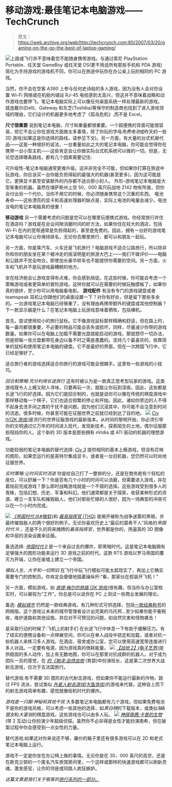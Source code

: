 # 移动游戏:最佳笔记本电脑游戏——TechCrunch

> 原文：<https://web.archive.org/web/http://techcrunch.com:80/2007/03/20/gaming-on-the-go-the-best-of-laptop-gaming/>

![](img/11c4458294eef7fbf09bf5269eb787be.png)上路或飞行并不意味着您不能随身携带游戏。与通过索尼 PlayStation Portable、任天堂 GameBoy 或任天堂 DS(更不用说所有那些手机和 PDA 游戏)简化为手持游戏的游戏机不同，你可以在旅途中玩你在办公桌上玩的相同的 PC 游戏。

当然，你不会在空客 A380 上参与任何史诗般的多人游戏，因为没有人会对你设置 Wi-Fi 网络或在机舱内铺设 RJ-45 电缆感到太高兴，但这并不意味着战略和动作游戏也要停飞。笔记本电脑实际上可以像任何桌面系统一样处理最新的游戏。
就连戴尔(Dell)、Gateway 和东芝(Toshiba)等保守的制造商也找到了进入游戏领域的理由，它们设计的机器更多地考虑了《孤岛危机》,而不是 Excel。

**尺寸很重要**
说到笔记本电脑，尺寸和重量都很重要。一个超便携的背面可能很容易，但它不会让你在游戏方面做太多事情，除了你玩的字母*免费电池*或昨天的一些 2D 游戏(如果这是你选择的路线，请参见下文)。另一方面，有大量的台式机替代品——这是一种很好的说法，一台重量如此之大的笔记本电脑，你可能会觉得你在携带一台小型主机——这些肯定会让你做实际台式机系统可以做的一切。但是，无论您选择哪条路线，都有几个因素需要记住:

可升级性–笔记本电脑通常更难升级。这并非完全不可能，但如果你打算在旅途中玩游戏，你应该买一台你能负担得起的最强大的机器(甚至更多)。因为这可能是它。更换显卡甚至安装额外的内存都不适合胆小的人。
外形–游戏笔记本电脑是大型笨重的机器。虽然在堪萨斯州上空 50，000 英尺玩战地 2142 物有所值，但你会付出另一个代价。当你不用它的时候，你必须随身携带这个沉重的东西。
电池寿命——这些漂亮的显卡和高速处理器的缺点是，实际上电池的电量会减少。电池没电的笔记本电脑真的很重！

**移动游戏**
另一个需要考虑的问题是您可以在哪里玩便携式游戏。你经常旅行并住在酒店吗？游戏是在会议间隙消磨时间的好方法，如果你住在较大的酒店，包括 Wi-Fi 在内的宽带通常是负担得起的，甚至是免费的。因此，拥有一台好的游戏笔记本电脑可以让你保持排名，无论你去哪里旅行，都可以和朋友一起玩。

另一方面，你是乘汽车、火车还是飞机旅行？电脑游戏不适合公路旅行，所以除非你和你的朋友坐在某个被冲走的摇滚明星的旅游大巴上——我们不做评价——电脑和公路并不完全吻合。即使加长豪华轿车也不能提供你需要的空间。另一方面，火车和飞机并不是玩游戏最糟糕的地方。

坐在经济舱会让游戏变得有点难，你会感到局促。在这些时候，你可能会考虑一个策略游戏或者更简单的冒险游戏。这样你就可以在需要的时候玩触摸板了。如果你真的很挤，至少你可以用电脑看电影。
 **游戏配件**
有没有专门的游戏键盘或者 teamspeak 耳机让你跟他们的桌面设置一下？对你有好处，但是留下那些多余的。一台游戏笔记本电脑已经够重了，没有理由再携带额外的键盘或其他控制器？下一款显示器是什么？在笔记本电脑上玩游戏意味着牺牲，包括裸机。

首先，尝试使用较小的旅行鼠标。它不像游戏鼠标那样精确和舒适，但在路上时，每一盎司都很重要，不必要的物品可能会丢失或损坏。同样，尽量减少你带的游戏数量。如果你可以在电脑上加载不需要光盘就能启动的游戏，那就想尽一切办法，但是把每一张光盘都带在身边以备不时之需是愚蠢的。坚持几个最喜欢的，依靠简单的鼠标和使用笔记本电脑的键盘。它不是最好的界面，但在一次跨国飞行中，它已经足够好了。

适合旅行者的游戏选择适合你旅行的游戏可能会很棘手。这里有一些游戏的小技巧。

*回合制策略:充分利用长途旅行*
这有时被认为是一款真正思考型玩家的游戏。这类游戏既令人上瘾又耐人寻味，只要再玩一次，就能让你玩到深夜。因此，这些都是长途飞行的好选择。因为它们是回合制的，也就是说你可以像在传统的棋盘游戏中那样移动每一个棋子，它们也适合频繁的停止和开始。因此，诸如你旁边的人不得不起身去洗手间之类的干扰不是问题。因为他们沉浸其中，你可能不会注意到时间的流逝。很多时候，你甚至可能在征服世界之前就已经到达了目的地。
![](img/941244aa97439801f02450305225d366.png)
[*Civ IV*(2K 游戏)](https://web.archive.org/web/20210118145307/http://www.2kgames.com/civ4/home.htm)是流行的世界征服游戏的最新版本。从时间的黎明开始，你必须引导你的文明通过亿万年的时间进入现代，发现新技术，探索陌生的土地，偶尔征服那些阻挡你的人。这个新的 3D 版本是那些拥有 nVidia 或 ATI 驱动的机器的理想游戏。

功能较弱的笔记本电脑的替代选择: [*Civ 3*](https://web.archive.org/web/20210118145307/http://www.civ3.com/) 提供相同的基本上瘾游戏，但没有花哨的图形。如果您运行的是英特尔集成显卡，或者是一台旧机器，您仍然可以时尚地征服世界。

*实时策略:让时间实时流逝*
你是给自己打了一整排的分，还是在商务舱有个轻松的座位，可以舒展一下？你是否有几个小时的时间可以消磨，但需要进入游戏，并在着陆前完成游戏？那么即时战略游戏就是一个不错的选择。这些游戏受到很多人的青睐，包括幻想、历史、军事和科幻。他们通常都是关于探索，收获某种形式的资源，建立一支军队和摧毁敌人。他们对那些忙碌的人很好，因为一场典型的冲突可以在一个小时内完成。

![](img/8687444f33b54e06f0ecbc894e24e993.png)
[*《帝国时代 III》*(微软)](https://web.archive.org/web/20210118145307/http://www.ageofempires3.com/)和 [*最高指挥官* (THQ)](https://web.archive.org/web/20210118145307/http://www.supremecommander.com/) 是揭开被称为战争迷雾的黑暗，并最终摧毁敌人的两个很好的例子。无论你喜欢历史上“最后的莫希干人”风格的*帝国时代 III* ，还是不久的将来摊牌的*最高指挥官*，世界都是你的，用逼真的 3D 图像和华丽的渲染设置来征服。

备选选择: [*帝国时代 II*](https://web.archive.org/web/20210118145307/http://www.microsoft.com/games/age2/) 是一个来自过去的爆炸，即黑暗时代。这是笔记本电脑拥有足够强大的图形功能来运行 3D 游戏之前的时代。这款 RTS 游戏以罗马帝国的覆灭为开端，让你在废墟上建立一个帝国。

*模拟人生、大亨和一切照旧*
在飞行中玩飞行模拟可能太超现实了，再加上它确实需要专门的控制员。你肯定会傻傻地插着操纵杆:“看，那家伙在假装开飞机！”

另一方面，模拟游戏，如 [*席德·梅尔的铁路* (2K 游戏)](https://web.archive.org/web/20210118145307/http://www.2kgames.com/railroads/railroads.html)很有趣，但当你与办公室核实时，可以被视为“工作”。你总是可以说你在 PC 上测试一些商业发展的理论。

备选: [*模拟城市*](https://web.archive.org/web/20210118145307/http://simcity.ea.com/) 仍然是一款经典游戏，有几种形式可供选择，包括[一款经典称号](https://web.archive.org/web/20210118145307/http://simcity.ea.com/play/classic/index.html)的网络版。这个游戏让未来的城市管理者设计出完美的乌托邦…至少如果你能平衡税收，维护道路和其他设施，并应对不可预见的问题，如自然灾害和怪物袭击！

是采取行动的时候了:飞机上的射手们
在长途飞行中休息一下有助于缓解压力。有了结实的便携设备和一点伸展空间，你可以在单人战役中锁定和加载，或者对抗一些机器人来练习多人游戏。在酒店、宿舍或办公室，您可以使用高速宽带连接进行多人对战。一定要有电源，因为游戏真的很耗能量。
![](img/cd1c1357cb93ca6def54e8ec89f00ccb.png)
[*【战地 2】*(电子艺界)](https://web.archive.org/web/20210118145307/http://www.ea.com/official/battlefield/battlefield2/us/)提供稳固的多人动作，加上有无数地图，你可以在那里对抗成群的机器人。对于成为团队一员的感觉，在 [*的《袍泽:血债血偿*](https://web.archive.org/web/20210118145307/http://www.brothersinarmsgame.com/us/age_gate.php?destURL=index.php) (育碧)中扮演班长，这是第二次世界大战射击游戏，仅次于去法国旅行。

替代游戏:有不需要 3D 图形的古代射击游戏，但如果你不能运行最新的作物，跳过 FPS 流派，尝试类似 [*外星人射击游戏*(大鱼游戏)](https://web.archive.org/web/20210118145307/http://www.bigfishgames.com/downloads/alien/index.html)的游戏来代替。这种自上而下的射击游戏简单有趣，感觉就像街机时代的爆炸。

*游戏是一只脚:神秘和其他干扰*
大多数笔记本电脑都有几个游戏，但如果免费电池不是你的游戏风格，可以考虑一些其他的选择，如*黑白棋*的下载版本，或类似*轴&盟友*和*大富翁*的棋盘游戏，这些游戏也可以由多人玩。
![](img/212bef6618eede22c89119b81e5ee9f4.png)
*[神探南茜:卡普的生物](https://web.archive.org/web/20210118145307/http://www.herinteractive.com/prod/cre/index.shtml)* (带 2 互动)让你扮演少年超级侦探。虽然你不必非得是女性才能扮演南希，但在破案过程中你会感受到一点女性的力量。

替代游戏:如果这对你来说还不够，廉价的箱子里还有很多游戏可以在 2D 和老式笔记本电脑上运行。

游戏不一定是你坐在办公椅上做的事情。无论你是在 30，000 英尺的高空，还是在斯克兰顿的一个匿名汽车旅馆房间里，一个这样或那样的快速游戏都可以刷新灵魂，激发感官，让你的邻座或同路人疯狂嫉妒。

*这篇文章是我们关于极客的[旅行系列的一部分。](https://web.archive.org/web/20210118145307/http://crunchgear.com/category/travel-for-geeks/)*